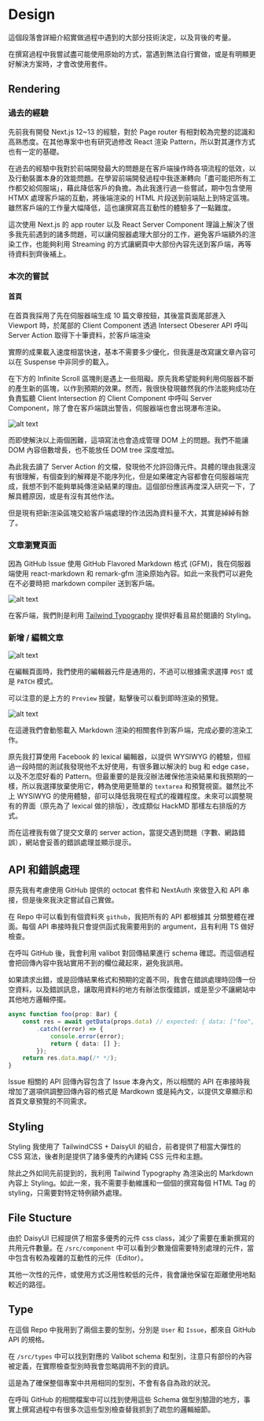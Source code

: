 # Design

這個段落會詳細介紹實做過程中遇到的大部分技術決定，以及背後的考量。

在撰寫過程中我嘗試盡可能使用原始的方式，當遇到無法自行實做，或是有明顯更好解決方案時，才會改使用套件。

## Rendering

### 過去的經驗

先前我有開發 Next.js 12~13 的經驗，對於 Page router 有相對較為完整的認識和高熟悉度。在其他專案中也有研究過修改 React 渲染 Pattern，所以對其運作方式也有一定的基礎。

在過去的經驗中我對於前端開發最大的問題是在客戶端操作時各項流程的低效，以及行動裝置本身的效能問題。在學習前端開發過程中我逐漸轉向「盡可能把所有工作都交給伺服端」，藉此降低客戶的負擔。為此我進行過一些嘗試，期中包含使用 HTMX 處理客戶端的互動，將後端渲染的 HTML 片段送到前端貼上到特定區塊。雖然客戶端的工作量大幅降低，這也讓撰寫高互動性的體驗多了一點難度。

這次使用 Next.js 的 app router 以及 React Server Component 理論上解決了很多我先前遇到的諸多問題，可以讓伺服器處理大部分的工作，避免客戶端額外的渲染工作，也能夠利用 Streaming 的方式讓網頁中大部份內容先送到客戶端，再等待資料到齊後補上。

### 本次的嘗試

#### 首頁

在首頁我採用了先在伺服器端生成 10 篇文章按鈕，其後當頁面尾部進入 Viewport 時，於尾部的 Client Component 透過 Intersect Obeserer API 呼叫 Server Action 取得下十筆資料，於客戶端渲染

實際的成果載入速度相當快速，基本不需要多少優化，但我還是改寫讓文章內容可以在 Suspense 中非同步的載入。

在下方的 Infinite Scroll 區塊則是遇上一些阻礙。原先我希望能夠利用伺服器不斷的產生新的區塊，以作到預期的效果。然而，我很快發現雖然我的作法能夠成功在負責監聽 Client Intersection 的 Client Component 中呼叫 Server Component，除了會在客戶端跳出警告，伺服器端也會出現瀑布渲染。

![alt text](design/waterfall.png)

而即使解決以上兩個困難，這項寫法也會造成管理 DOM 上的問題。我們不能讓 DOM 內容倍數增長，也不能放任 DOM tree 深度增加。

為此我去讀了 Server Action 的文檔，發現他不允許回傳元件。具體的理由我還沒有很理解，有個查到的解釋是不能序列化，但是如果確定內容都會在伺服器端完成，我想不到不能夠單純傳渲染結果的理由。這個部份應該再度深入研究一下，了解具體原因，或是有沒有其他作法。

但是現有把新渲染區塊交給客戶端處理的作法因為資料量不大，其實是綽綽有餘了。

### 文章瀏覽頁面

因為 GitHub Issue 使用 GitHub Flavored Markdown 格式 (GFM)，我在伺服器端使用 react-markdown 和 remark-gfm 渲染原始內容。如此一來我們可以避免在不必要時把 markdown compiler 送到客戶端。

![alt text](design/articlepage.png)

在客戶端，我們則是利用 [Tailwind Typography](https://github.com/tailwindlabs/tailwindcss-typography) 提供好看且易於閱讀的 Styling。

### 新增 / 編輯文章

![alt text](design/newpost.png)

在編輯頁面時，我們使用的編輯器元件是通用的，不過可以根據需求選擇 `POST` 或是 `PATCH` 模式。

可以注意的是上方的 `Preview` 按鍵，點擊後可以看到即時渲染的預覽。

![alt text](design/preview.png)

在這邊我們會動態載入 Markdown 渲染的相關套件到客戶端，完成必要的渲染工作。

原先我打算使用 Facebook 的 lexical 編輯器，以提供 WYSIWYG 的體驗，但經過一段時間的測試我發現他不太好使用，有很多難以解決的 bug 和 edge case，以及不怎麼好看的 Pattern。但最重要的是我沒辦法確保他渲染結果和我預期的一樣，所以我選擇放棄使用它，轉為使用更簡單的 `textarea` 和預覽視窗。雖然比不上 WYSIWYG 的使用體驗，卻可以降低我現在程式的複雜程度。未來可以調整現有的界面（原先為了 lexical 做的排版），改成類似 HackMD 那樣左右排版的方式。

而在這裡我有做了提交文章的 server action，當提交遇到問題（字數、網路錯誤），網站會妥善的錯誤處理並顯示提示。

## API 和錯誤處理

原先我有考慮使用 GitHub 提供的 octocat 套件和 NextAuth 來做登入和 API 串接，但是後來我決定嘗試自己實做。

在 Repo 中可以看到有個資料夾 `github`，我把所有的 API 都根據其
分類整體在裡面。每個 API 串接時我只會提供函式我需要用到的 argument，且有利用 TS 做好檢查。

在呼叫 GitHub 後，我會利用 valibot 對回傳結果進行 schema 確認。而這個過程會把回傳內容中我站實用不到的欄位藏起來，避免我誤用。

如果請求出錯，或是回傳結果格式和預期的定義不同，我會在錯誤處理時回傳一份空資料，以及錯誤訊息，讓取用資料的地方有辦法恢復錯誤，或是至少不讓網站中其他地方邏輯停擺。

```ts
async function foo(prop: Bar) {
	const res = await getData(props.data) // expected: { data: ["foo", "bar"] }
		.catch((error) => {
			console.error(error);
			return { data: [] };
		});
	return res.data.map(/* */);
}
```

Issue 相關的 API 回傳內容包含了 Issue 本身內文，所以相關的 API 在串接時我增加了選項供調整回傳內容的格式是 Mardkown 或是純內文，以提供文章顯示和首頁文章預覽的不同需求。

## Styling

Styling 我使用了 TailwindCSS + DaisyUI 的組合，前者提供了相當大彈性的 CSS 寫法，後者則是提供了諸多優秀的內建純 CSS 元件和主題。

除此之外如同先前提到的，我利用 Tailwind Typography 為渲染出的 Markdown 內容上 Styling。如此一來，我不需要手動維護和一個個的撰寫每個 HTML Tag 的 styling，只需要對特定特例額外處理。

## File Stucture

由於 DaisyUI 已經提供了相當多優秀的元件 css class，減少了需要在重新撰寫的共用元件數量。在 `/src/component` 中可以看到少數幾個需要特別處理的元件，當中包含有較為複雜的互動性的元件（Editor）。

其他一次性的元件，或使用方式泛用性較低的元件，我會讓他保留在距離使用地點較近的路徑。

## Type

在這個 Repo 中我用到了兩個主要的型別，分別是 `User` 和 `Issue`，都來自 GitHub API 的規格。

在 `/src/types` 中可以找到對應的 Valibot schema 和型別，注意只有部份的內容被定義，在實際檢查型別時我會忽略調用不到的資訊。

這是為了確保整個專案中共用相同的型別，不會有各自為政的狀況。

在呼叫 GitHub 的相關檔案中可以找到使用這些 Schema 做型別驗證的地方，事實上撰寫過程中有很多次這些型別檢查替我抓到了疏忽的邏輯細節。
